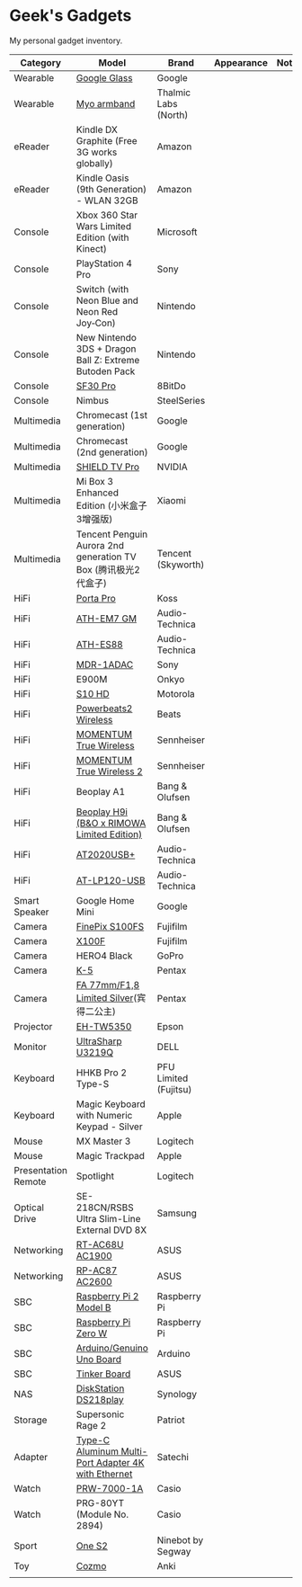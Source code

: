# Geek's Gadgets

My personal gadget inventory.

| Category | Model | Brand | Appearance | Note |
| --- | --- | --- | --- | --- |
| Wearable | [Google Glass](https://www.google.com/glass/) | Google |  |  |
| Wearable | [Myo armband](https://support.getmyo.com/hc/en-us) | Thalmic Labs (North) |  |  |
| eReader | Kindle DX Graphite (Free 3G works globally) | Amazon |  |  |
| eReader | Kindle Oasis (9th Generation) - WLAN 32GB | Amazon |  |  |
| Console | Xbox 360 Star Wars Limited Edition (with Kinect) | Microsoft |  |  |
| Console | PlayStation 4 Pro | Sony |  |  |
| Console | Switch (with Neon Blue and Neon Red Joy‑Con) | Nintendo |  |  |
| Console | New Nintendo 3DS + Dragon Ball Z: Extreme Butoden Pack | Nintendo |  |  |
| Console | [SF30 Pro](https://download.8bitdo.com/Manual/Controller/SN30pro+SF30pro/SN30pro+SF30pro_Manual.pdf) | 8BitDo |  |  |
| Console | Nimbus | SteelSeries |  |  |
| Multimedia | Chromecast (1st generation) | Google |  |  |
| Multimedia | Chromecast (2nd generation) | Google |  |  |
| Multimedia | [SHIELD TV Pro](https://www.nvidia.com/en-us/shield/shield-tv-pro/) | NVIDIA |  |  |
| Multimedia | Mi Box 3 Enhanced Edition (小米盒子3增强版) | Xiaomi |  |  |
| Multimedia | Tencent Penguin Aurora 2nd generation TV Box (腾讯极光2代盒子) | Tencent (Skyworth) |  |  |
| HiFi | [Porta Pro](https://www.koss.com/headphones/on-ear-headphones/porta-pro) | Koss |  |  |
| HiFi | [ATH-EM7 GM](https://www.audio-technica.com/cms/headphones/e11718e915315e8f/index.html) | Audio-Technica |  |  |
| HiFi | [ATH-ES88](https://www.audio-technica.com/cms/headphones/cec456b4dffd1dab/index.html) | Audio-Technica |  |  |
| HiFi | [MDR-1ADAC](https://www.sony.com/electronics/support/wired-headphones-headband/mdr-1adac) | Sony |  |  |
| HiFi | E900M | Onkyo |  |  |
| HiFi | [S10 HD](https://support.motorola.com/us/en/products/accessories/bluetooth-headsets/s10-hd) | Motorola |  |  |
| HiFi | [Powerbeats2 Wireless](https://www.beatsbydre.com/support/earphones/powerbeats2-wireless) | Beats |  |  |
| HiFi | [MOMENTUM True Wireless](https://en-us.sennheiser.com/truewireless-details) | Sennheiser |  |  |
| HiFi | [MOMENTUM True Wireless 2](https://en-us.sennheiser.com/momentumtruewireless-2) | Sennheiser |  |  |
| HiFi | Beoplay A1 | Bang & Olufsen |  |  |
| HiFi | [Beoplay H9i (B&O x RIMOWA Limited Edition)](https://www.bang-olufsen.com/en/story/rimowa) | Bang & Olufsen |  |  |
| HiFi | [AT2020USB+](https://www.audio-technica.com/cms/wired_mics/5879a6ca22e5aa7e/index.html) | Audio-Technica |  |  |
| HiFi | [AT-LP120-USB](https://www.audio-technica.com/cms/turntables/583f30b3a8662772/index.html) | Audio-Technica |  |  |
| Smart Speaker | Google Home Mini | Google |  |  |
| Camera | [FinePix S100FS](https://en.wikipedia.org/wiki/Fujifilm_FinePix_S100fs) | Fujifilm |  |  |
| Camera | [X100F](https://fujifilm-x.com/global/products/cameras/x100f/) | Fujifilm |  |  |
| Camera | HERO4 Black | GoPro |  |  |
| Camera | [K-5](http://www.ricoh-imaging.co.jp/english/products/k-5/feature.html) | Pentax |  |  |
| Camera | [FA 77mm/F1,8 Limited Silver](http://www.ricoh-imaging.co.jp/english/products/lens/k/telephoto/smcpentax-fa77/)(宾得二公主) | Pentax |  |  |
| Projector | [EH-TW5350](https://www.epson.de/en/viewcon/corporatesite/site/213/products/mainunits/consumables/17799) | Epson |  |  |
| Monitor | [UltraSharp U3219Q](https://www.dell.com/en-us/shop/dell-ultrasharp-32-4k-usb-c-monitor-u3219q/apd/210-aqzz/monitors-monitor-accessories) | DELL |  |  |
| Keyboard | HHKB Pro 2 Type-S | PFU Limited (Fujitsu) |  |  |
| Keyboard | Magic Keyboard with Numeric Keypad - Silver | Apple |  |  |
| Mouse | MX Master 3 | Logitech |  |  |
| Mouse | Magic Trackpad | Apple |  |  |
| Presentation Remote | Spotlight | Logitech |  |  |
| Optical Drive | SE-218CN/RSBS Ultra Slim-Line External DVD 8X | Samsung |  |  |
| Networking | [RT-AC68U AC1900](https://www.asus.com/Networking/RTAC68U/) | ASUS |  |  |
| Networking | [RP-AC87 AC2600](https://www.asus.com/Networking/RP-AC87/) | ASUS |  |  |
| SBC | [Raspberry Pi 2 Model B](https://www.raspberrypi.org/products/raspberry-pi-2-model-b/) | Raspberry Pi |  |  |
| SBC | [Raspberry Pi Zero W](https://www.raspberrypi.org/products/raspberry-pi-zero-w/) | Raspberry Pi |  |  |
| SBC | [Arduino/Genuino Uno Board](https://www.arduino.cc/en/guide/BoardAnatomy) | Arduino |  |  |
| SBC | [Tinker Board](https://www.asus.com/us/Single-Board-Computer/Tinker-Board/) | ASUS |  |  |
| NAS | [DiskStation DS218play](https://www.synology.com/en-global/products/DS218play) | Synology |  |  |
| Storage | Supersonic Rage 2 | Patriot |  |  |
| Adapter | [Type-C Aluminum Multi-Port Adapter 4K with Ethernet](https://satechi.net/products/satechi-aluminum-multi-port-adapter-4k) | Satechi |  |  |
| Watch | [PRW-7000-1A](https://www.protrek.eu/euro/collection/prw-7000-1aer/) | Casio |  |  |
| Watch | PRG-80YT (Module No. 2894) | Casio |  |  |
| Sport | [One S2](https://eu-en.segway.com/products/ninebot-by-segway-one-s2) | Ninebot by Segway |  |  |
| Toy | [Cozmo](https://anki.com/en-us/cozmo.html) | Anki |  |  |
|  |  |  |  |  |
